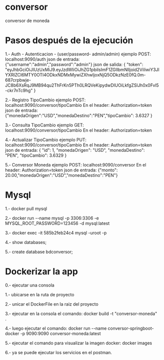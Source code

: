 # conversor
conversor de moneda

# Pasos después de la ejecución

1.- Auth - Autenticacion - (user/password- admin/admin)
ejemplo POST: localhost:9090/auth
json de entrada:{"username":"admin","password":"admin"}
json de salida:
{ "token": "eyJhbGciOiJIUzUxMiJ9.eyJzdWIiOiJhZG1pbiIsImF1ZGllbmNlIjoid2ViIiwiY3JlYXRlZCI6MTY0OTI4ODkxNDMxMywiZXhwIjoxNjQ5ODkzNzE0fQ.0m-687crpbwje-JC8b6XsRqJ9MB94qu2ThFrKn5PTh0LRQVeKipydwDlUOiLkfgZSlJh0x0Fvl5-ckr7nTc9hg" }

2.- Registro TipoCambio
ejemplo POST: localhost:9090/conversor/tipoCambio
En el header: Authorization=token
json de entrada:  {"monedaOrigen":"USD","monedaDestino":"PEN","tipoCambio": 3.6327 } 

3.- Consulta TipoCambio
ejemplo GET: localhost:9090/conversor/tipoCambio
En el header: Authorization=token

4.- Actualizar TipoCambio
ejemplo PUT: localhost:9090/conversor/tipoCambio
En el header: Authorization=token
json de entrada:
  {    "id": 1,    "monedaOrigen": "USD",    "monedaDestino": "PEN",    "tipoCambio": 3.6329 }
  
5.- Conversor Moneda
ejemplo POST: localhost:9090/conversor
En el header: Authorization=token
json de entrada: {"monto": 20.00,"monedaOrigen":"USD","monedaDestino":"PEN"}

# Mysql

1.- docker pull mysql

2.- docker run --name mysql -p 3306:3306 -e MYSQL_ROOT_PASSWORD=123456 -d mysql:latest

3.- docker exec -it 585b2feb24c4 mysql -uroot -p

4.- show databases;

5.- create database bdconversor;


# Dockerizar la app

0.- ejecutar una consola

1.- ubicarse en la ruta de proyecto

2.- unicar el DockerFile en la raiz del proyecto

3.- ejecutar en la consola el comando: docker build -t "conversor-moneda" .

4.- luego ejecutar el comando: docker run --name conversor-springboot-docker -p 9090:9090 conversor-moneda:latest

5.- ejecutar el comando para visualizar la imagen docker: docker images

6.- ya se puede ejecutar los servicios en el postman.


